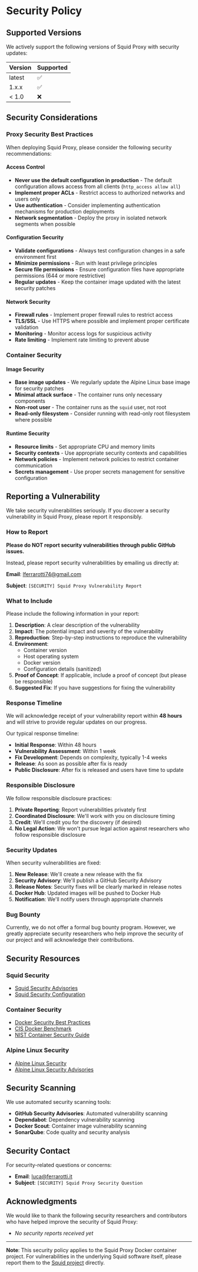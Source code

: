 # Security Policy

## Supported Versions

We actively support the following versions of Squid Proxy with security updates:

| Version | Supported          |
| ------- | ------------------ |
| latest  | :white_check_mark: |
| 1.x.x   | :white_check_mark: |
| < 1.0   | :x:                |

## Security Considerations

### Proxy Security Best Practices

When deploying Squid Proxy, please consider the following security recommendations:

#### Access Control
- **Never use the default configuration in production** - The default configuration allows access from all clients (`http_access allow all`)
- **Implement proper ACLs** - Restrict access to authorized networks and users only
- **Use authentication** - Consider implementing authentication mechanisms for production deployments
- **Network segmentation** - Deploy the proxy in isolated network segments when possible

#### Configuration Security
- **Validate configurations** - Always test configuration changes in a safe environment first
- **Minimize permissions** - Run with least privilege principles
- **Secure file permissions** - Ensure configuration files have appropriate permissions (644 or more restrictive)
- **Regular updates** - Keep the container image updated with the latest security patches

#### Network Security
- **Firewall rules** - Implement proper firewall rules to restrict access
- **TLS/SSL** - Use HTTPS where possible and implement proper certificate validation
- **Monitoring** - Monitor access logs for suspicious activity
- **Rate limiting** - Implement rate limiting to prevent abuse

### Container Security

#### Image Security
- **Base image updates** - We regularly update the Alpine Linux base image for security patches
- **Minimal attack surface** - The container runs only necessary components
- **Non-root user** - The container runs as the `squid` user, not root
- **Read-only filesystem** - Consider running with read-only root filesystem where possible

#### Runtime Security
- **Resource limits** - Set appropriate CPU and memory limits
- **Security contexts** - Use appropriate security contexts and capabilities
- **Network policies** - Implement network policies to restrict container communication
- **Secrets management** - Use proper secrets management for sensitive configuration

## Reporting a Vulnerability

We take security vulnerabilities seriously. If you discover a security vulnerability in Squid Proxy, please report it responsibly.

### How to Report

**Please do NOT report security vulnerabilities through public GitHub issues.**

Instead, please report security vulnerabilities by emailing us directly at:

**Email**: [lferrarotti74@gmail.com](mailto:lferrarotti74@gmail.com)

**Subject**: `[SECURITY] Squid Proxy Vulnerability Report`

### What to Include

Please include the following information in your report:

1. **Description**: A clear description of the vulnerability
2. **Impact**: The potential impact and severity of the vulnerability
3. **Reproduction**: Step-by-step instructions to reproduce the vulnerability
4. **Environment**: 
   - Container version
   - Host operating system
   - Docker version
   - Configuration details (sanitized)
5. **Proof of Concept**: If applicable, include a proof of concept (but please be responsible)
6. **Suggested Fix**: If you have suggestions for fixing the vulnerability

### Response Timeline

We will acknowledge receipt of your vulnerability report within **48 hours** and will strive to provide regular updates on our progress.

Our typical response timeline:
- **Initial Response**: Within 48 hours
- **Vulnerability Assessment**: Within 1 week
- **Fix Development**: Depends on complexity, typically 1-4 weeks
- **Release**: As soon as possible after fix is ready
- **Public Disclosure**: After fix is released and users have time to update

### Responsible Disclosure

We follow responsible disclosure practices:

1. **Private Reporting**: Report vulnerabilities privately first
2. **Coordinated Disclosure**: We'll work with you on disclosure timing
3. **Credit**: We'll credit you for the discovery (if desired)
4. **No Legal Action**: We won't pursue legal action against researchers who follow responsible disclosure

### Security Updates

When security vulnerabilities are fixed:

1. **New Release**: We'll create a new release with the fix
2. **Security Advisory**: We'll publish a GitHub Security Advisory
3. **Release Notes**: Security fixes will be clearly marked in release notes
4. **Docker Hub**: Updated images will be pushed to Docker Hub
5. **Notification**: We'll notify users through appropriate channels

### Bug Bounty

Currently, we do not offer a formal bug bounty program. However, we greatly appreciate security researchers who help improve the security of our project and will acknowledge their contributions.

## Security Resources

### Squid Security
- [Squid Security Advisories](http://www.squid-cache.org/Advisories/)
- [Squid Security Configuration](http://www.squid-cache.org/Doc/config/)

### Container Security
- [Docker Security Best Practices](https://docs.docker.com/engine/security/)
- [CIS Docker Benchmark](https://www.cisecurity.org/benchmark/docker)
- [NIST Container Security Guide](https://csrc.nist.gov/publications/detail/sp/800-190/final)

### Alpine Linux Security
- [Alpine Linux Security](https://alpinelinux.org/security/)
- [Alpine Linux Security Advisories](https://secdb.alpinelinux.org/)

## Security Scanning

We use automated security scanning tools:

- **GitHub Security Advisories**: Automated vulnerability scanning
- **Dependabot**: Dependency vulnerability scanning
- **Docker Scout**: Container image vulnerability scanning
- **SonarQube**: Code quality and security analysis

## Security Contact

For security-related questions or concerns:

- **Email**: [luca@ferrarotti.it](mailto:luca@ferrarotti.it)
- **Subject**: `[SECURITY] Squid Proxy Security Question`

## Acknowledgments

We would like to thank the following security researchers and contributors who have helped improve the security of Squid Proxy:

- *No security reports received yet*

---

**Note**: This security policy applies to the Squid Proxy Docker container project. For vulnerabilities in the underlying Squid software itself, please report them to the [Squid project](http://www.squid-cache.org/) directly.